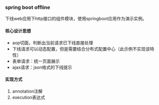### spring boot offline
下线web应用下http接口的组件模块，使用springboot应用作为演示实例。

#### 核心设计思想
* aop切面，判断出当前请求已下线直接处理
* 下线请求可以动态配置，但是需要结合分布式配置中心（此示例不实现该特性）
* 表单请求：统一页面展示
* ajax请求：json格式的下线提示


#### 实现方式
1. annotation注解
2. execution表达式


